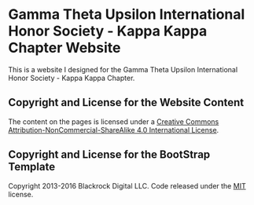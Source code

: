 # Gamma Theta Upsilon International Honor Society - Kappa Kappa Chapter Website

This is a website I designed for the Gamma Theta Upsilon International Honor Society - Kappa Kappa Chapter.

## Copyright and License for the Website Content
The content on the pages is licensed under a [Creative Commons Attribution-NonCommercial-ShareAlike 4.0 International License](http://creativecommons.org/licenses/by-nc-sa/4.0/).

## Copyright and License for the BootStrap Template
Copyright 2013-2016 Blackrock Digital LLC. Code released under the [MIT](https://github.com/BlackrockDigital/startbootstrap-agency/blob/gh-pages/LICENSE) license.
